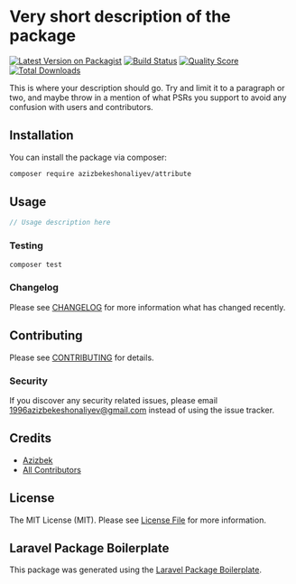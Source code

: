 # Very short description of the package

[![Latest Version on Packagist](https://img.shields.io/packagist/v/azizbekeshonaliyev/attribute.svg?style=flat-square)](https://packagist.org/packages/azizbekeshonaliyev/attribute)
[![Build Status](https://img.shields.io/travis/azizbekeshonaliyev/attribute/master.svg?style=flat-square)](https://travis-ci.org/azizbekeshonaliyev/attribute)
[![Quality Score](https://img.shields.io/scrutinizer/g/azizbekeshonaliyev/attribute.svg?style=flat-square)](https://scrutinizer-ci.com/g/azizbekeshonaliyev/attribute)
[![Total Downloads](https://img.shields.io/packagist/dt/azizbekeshonaliyev/attribute.svg?style=flat-square)](https://packagist.org/packages/azizbekeshonaliyev/attribute)

This is where your description should go. Try and limit it to a paragraph or two, and maybe throw in a mention of what PSRs you support to avoid any confusion with users and contributors.

## Installation

You can install the package via composer:

```bash
composer require azizbekeshonaliyev/attribute
```

## Usage

``` php
// Usage description here
```

### Testing

``` bash
composer test
```

### Changelog

Please see [CHANGELOG](CHANGELOG.md) for more information what has changed recently.

## Contributing

Please see [CONTRIBUTING](CONTRIBUTING.md) for details.

### Security

If you discover any security related issues, please email 1996azizbekeshonaliyev@gmail.com instead of using the issue tracker.

## Credits

- [Azizbek](https://github.com/azizbekeshonaliyev)
- [All Contributors](../../contributors)

## License

The MIT License (MIT). Please see [License File](LICENSE.md) for more information.

## Laravel Package Boilerplate

This package was generated using the [Laravel Package Boilerplate](https://laravelpackageboilerplate.com).
